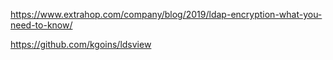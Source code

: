 https://www.extrahop.com/company/blog/2019/ldap-encryption-what-you-need-to-know/

https://github.com/kgoins/ldsview
